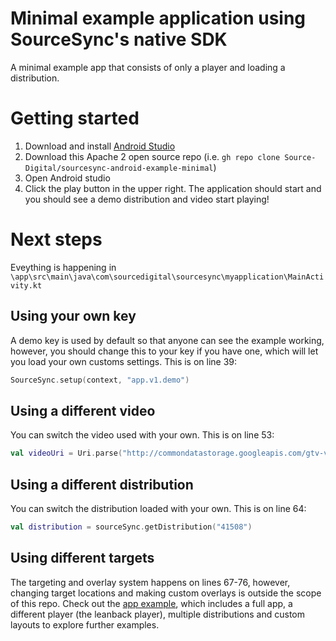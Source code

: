 # Minimal example application using SourceSync's native SDK
A minimal example app that consists of only a player and loading a distribution.

# Getting started

1. Download and install [Android Studio](https://developer.android.com/studio)
2. Download this Apache 2 open source repo (i.e. ```gh repo clone Source-Digital/sourcesync-android-example-minimal```)
3. Open Android studio
4. Click the play button in the upper right. The application should start and you should see a demo distribution and video start playing!


# Next steps
Eveything is happening in ```\app\src\main\java\com\sourcedigital\sourcesync\myapplication\MainActivity.kt```

## Using your own key
A demo key is used by default so that anyone can see the example working, however, you should change this to your key if you have one, which will let you load your own customs settings. This is on line 39:

```kotlin
SourceSync.setup(context, "app.v1.demo")
```

## Using a different video
You can switch the video used with your own. This is on line 53:

```kotlin
val videoUri = Uri.parse("http://commondatastorage.googleapis.com/gtv-videos-bucket/sample/BigBuckBunny.mp4")
```

## Using a different distribution
You can switch the distribution loaded with your own. This is on line 64:

```kotlin
val distribution = sourceSync.getDistribution("41508")
```

## Using different targets

The targeting and overlay system happens on lines 67-76, however, changing target locations and making custom overlays is outside the scope of this repo. Check out the [app example](https://github.com/Source-Digital/sourcesync-android-example), which includes a full app, a different player (the leanback player), multiple distributions and custom layouts to explore further examples.